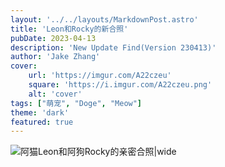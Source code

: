 ```yaml
---
layout: '../../layouts/MarkdownPost.astro'
title: 'Leon和Rocky的新合照'
pubDate: 2023-04-13
description: 'New Update Find(Version 230413)'
author: 'Jake Zhang'
cover:
    url: 'https://imgur.com/A22czeu'
    square: 'https://i.imgur.com/A22czeu.png'
    alt: 'cover'
tags: ["萌宠", "Doge", "Meow"]
theme: 'dark'
featured: true
---
```


![阿猫Leon和阿狗Rocky的亲密合照|wide](https://i.imgur.com/A22czeu.png)

